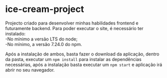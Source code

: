 # ice-cream-project
Projecto criado para desenvolver minhas habilidades frontend e futuramente backend.
Para poder executar o site, é necessário ter instalado:<br>
-No mínimo a versão LTS do node;<br>
-No mínimo, a versão 7.24.0 do npm.

Após a instalação de ambos, basta fazer o download da aplicação, dentro da pasta,
executar um `npm install` para instalar as dependências necessárias, após a instalação
basta executar um `npm start` e aplicação irá abrir no seu navegador.
